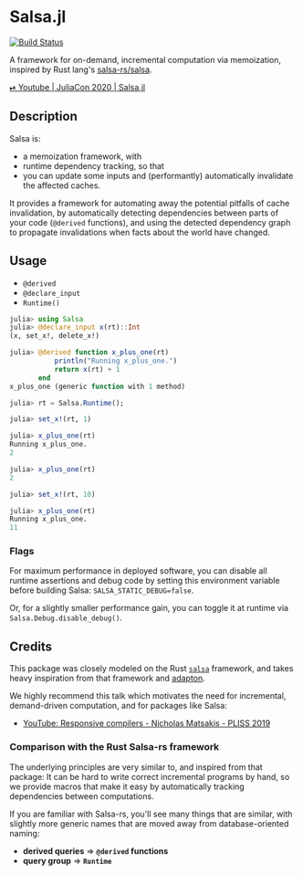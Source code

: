 # Salsa.jl

[![Build Status](https://travis-ci.com/RelationalAI-oss/Salsa.jl.svg?branch=master)](https://travis-ci.com/RelationalAI-oss/Salsa.jl)

A framework for on-demand, incremental computation via memoization, inspired by Rust lang's
[salsa-rs/salsa](https://github.com/salsa-rs/salsa).

[⏯ Youtube | JuliaCon 2020 | Salsa.jl](https://youtu.be/0uzrH2Ee494)

## Description

Salsa is:
- a memoization framework, with
- runtime dependency tracking, so that
- you can update some inputs and (performantly) automatically invalidate the affected caches.

It provides a framework for automating away the potential pitfalls of cache invalidation, by automatically detecting dependencies between parts of your code (`@derived` functions), and using the detected dependency graph to propagate invalidations when facts about the world have changed.

## Usage

- `@derived`
- `@declare_input`
- `Runtime()`

```julia
julia> using Salsa
julia> @declare_input x(rt)::Int
(x, set_x!, delete_x!)

julia> @derived function x_plus_one(rt)
           println("Running x_plus_one.")
           return x(rt) + 1
       end
x_plus_one (generic function with 1 method)
```
```julia
julia> rt = Salsa.Runtime();

julia> set_x!(rt, 1)

julia> x_plus_one(rt)
Running x_plus_one.
2

julia> x_plus_one(rt)
2

julia> set_x!(rt, 10)

julia> x_plus_one(rt)
Running x_plus_one.
11
```

### Flags

For maximum performance in deployed software, you can disable all runtime assertions and debug code by setting this environment variable before building Salsa: `SALSA_STATIC_DEBUG=false`.

Or, for a slightly smaller performance gain, you can toggle it at runtime via `Salsa.Debug.disable_debug()`.


## Credits

This package was closely modeled on the Rust
[`salsa`](https://github.com/salsa-rs/salsa) framework, and takes heavy inspiration from
that framework and [adapton](http://adapton.org/).

We highly recommend this talk which motivates the need for incremental, demand-driven
computation, and for packages like Salsa:
- [YouTube: Responsive compilers - Nicholas Matsakis - PLISS 2019](https://www.youtube.com/watch?v=N6b44kMS6OM&t=984s)

### Comparison with the Rust Salsa-rs framework
The underlying principles are very similar to, and inspired from that package:
It can be hard to write correct incremental programs by hand, so we provide macros
that make it easy by automatically tracking dependencies between computations.

If you are familiar with Salsa-rs, you'll see many things that are similar, with
slightly more generic names that are moved away from database-oriented naming:
- **derived queries** => **`@derived` functions**
- **query group** => **`Runtime`**
